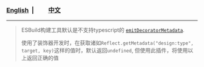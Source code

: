 ### <span style="text-decoration:underline">[English](https://gitee.com/kuaishao_admin/esbuild-plugin-typescript-decorators/blob/master/README.md)</span>&nbsp;&nbsp;|&nbsp;&nbsp;<span style="text-decoration:underline;padding-left:30px">[中文](https://gitee.com/kuaishao_admin/esbuild-plugin-typescript-decorators/blob/master/README-zh.md)</span>

----

> ESBuild构建工具默认是不支持typescript的 [`emitDecoratorMetadata`](https://esbuild.github.io/content-types/#no-type-system).
> 
> 使用了装饰器开发时，在获取诸如`Reflect.getMetadata("design:type", target, key)`这样的值时，默认返回`undefined`, 但使用此插件，将使用以上返回正确的值